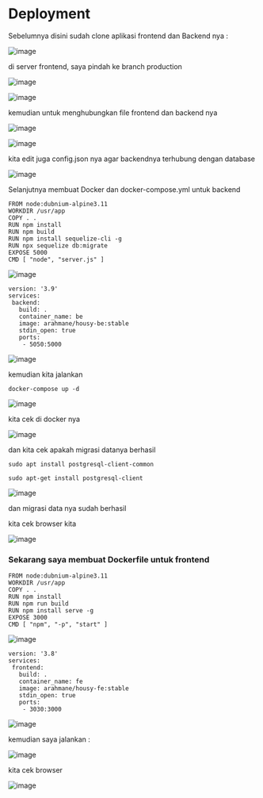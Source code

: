 # Deployment

Sebelumnya disini sudah clone aplikasi frontend dan Backend nya :

![image](https://user-images.githubusercontent.com/99697182/176449797-d931b8ae-d65f-4f2e-a463-36e78f83c116.png)

di server frontend, saya pindah ke branch production 

![image](https://user-images.githubusercontent.com/99697182/176450165-0ad8c899-6d0c-48b5-8f51-ddff215b4a40.png)

![image](https://user-images.githubusercontent.com/99697182/176450225-c8161fd8-45c8-41a5-945d-b757043d1045.png)

kemudian untuk menghubungkan file frontend dan backend nya

![image](https://user-images.githubusercontent.com/99697182/176451196-13938c21-db0b-4e61-a999-bdd29c4a96ab.png)

![image](https://user-images.githubusercontent.com/99697182/176451077-94b0bf30-f3b5-4078-9b5e-60fbd275fb9a.png)

kita edit juga config.json nya agar backendnya terhubung dengan database

![image](https://user-images.githubusercontent.com/99697182/176452171-2696fec8-e5c7-4948-b6ad-125db54405d8.png)

Selanjutnya membuat Docker dan docker-compose.yml untuk backend 

```
FROM node:dubnium-alpine3.11
WORKDIR /usr/app
COPY . .
RUN npm install
RUN npm build
RUN npm install sequelize-cli -g
RUN npx sequelize db:migrate
EXPOSE 5000
CMD [ "node", "server.js" ]

```

![image](https://user-images.githubusercontent.com/99697182/176452879-6f4dbfc3-d0cb-4523-82bb-b10a7a4edac2.png)

```
version: '3.9'
services:
 backend:
   build: .
   container_name: be
   image: arahmane/housy-be:stable
   stdin_open: true
   ports:
    - 5050:5000
```

![image](https://user-images.githubusercontent.com/99697182/176453433-8914ee62-3889-435a-be92-b9d3c1e8a941.png)

kemudian kita jalankan 

```
docker-compose up -d
```

![image](https://user-images.githubusercontent.com/99697182/176490003-0a727b36-003f-4dc7-ac58-b5d4a5225d23.png)

kita cek di docker nya

![image](https://user-images.githubusercontent.com/99697182/176490174-92387873-cfd4-4023-b40a-0d87444d4426.png)

dan kita cek apakah migrasi datanya berhasil 

```
sudo apt install postgresql-client-common
```

```
sudo apt-get install postgresql-client
```

![image](https://user-images.githubusercontent.com/99697182/176491962-74958aae-1973-4890-a7aa-56e43410f213.png)

dan migrasi data nya sudah berhasil 

kita cek browser kita

![image](https://user-images.githubusercontent.com/99697182/176492119-63c99cb2-dfc0-4051-9a02-90d0b334f9cb.png)


### Sekarang saya membuat Dockerfile untuk frontend

```
FROM node:dubnium-alpine3.11
WORKDIR /usr/app
COPY . .
RUN npm install
RUN npm run build
RUN npm install serve -g
EXPOSE 3000
CMD [ "npm", "-p", "start" ]
```

![image](https://user-images.githubusercontent.com/99697182/176465777-a6c245a3-9aca-4ab3-a606-838245872dd4.png)

```
version: '3.8'
services:
 frontend:
   build: .
   container_name: fe
   image: arahmane/housy-fe:stable
   stdin_open: true
   ports:
    - 3030:3000
```

![image](https://user-images.githubusercontent.com/99697182/176466062-e4668a7d-acf5-495b-88af-e8e71c0983c8.png)

kemudian saya jalankan :

![image](https://user-images.githubusercontent.com/99697182/176468505-5efeabd0-f65b-4f33-9e69-b39acb9603da.png)

kita cek browser

![image](https://user-images.githubusercontent.com/99697182/176473404-e2bce284-bf10-47c3-8c70-6b81ffd91dc8.png)






